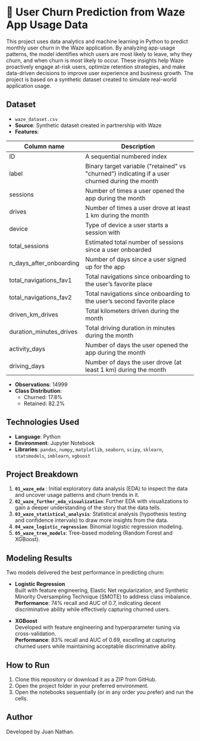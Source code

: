# 🚗 User Churn Prediction from Waze App Usage Data

This project uses data analytics and machine learning in Python to predict monthly user churn in the Waze application. By analyzing app-usage patterns, the model identifies which users are most likely to leave, why they churn, and when churn is most likely to occur. These insights help Waze proactively engage at-risk users, optimize retention strategies, and make data-driven decisions to improve user experience and business growth. The project is based on a synthetic dataset created to simulate real-world application usage.

## Dataset

- `waze_dataset.csv`
- **Source**: Synthetic dataset created in partnership with Waze
- **Features**:

| Column name              | Description                                                                                     |
|------------------------- |-------------------------------------------------------------------------------------------------|
| ID                       | A sequential numbered index                                                                     |
| label                    | Binary target variable ("retained" vs "churned") indicating if a user churned during the month  |
| sessions                 | Number of times a user opened the app during the month                                          |
| drives                   | Number of times a user drove at least 1 km during the month                                     |
| device                   | Type of device a user starts a session with                                                     |
| total_sessions           | Estimated total number of sessions since a user onboarded                                       |
| n_days_after_onboarding  | Number of days since a user signed up for the app                                               |
| total_navigations_fav1   | Total navigations since onboarding to the user’s favorite place                                 |
| total_navigations_fav2   | Total navigations since onboarding to the user’s second favorite place                          |
| driven_km_drives         | Total kilometers driven during the month                                                        |
| duration_minutes_drives  | Total driving duration in minutes during the month                                              |
| activity_days            | Number of days the user opened the app during the month                                         |
| driving_days             | Number of days the user drove (at least 1 km) during the month                                  |

- **Observations**: 14999
- **Class Distribution**:
  - Churned: 17.8%
  - Retained: 82.2%

## Technologies Used

- **Language**: Python
- **Environment**: Jupyter Notebook
- **Libraries**: `pandas`, `numpy`, `matplotlib`, `seaborn`, `scipy`, `sklearn`, `statsmodels`, `imblearn`, `xgboost`
  
 ## Project Breakdown
 1. **`01_waze_eda`** : Initial exploratory data analysis (EDA) to inspect the data and uncover usage patterns and churn trends in it.
 2. **`02_waze_further_eda_visualization`**: Further EDA with visualizations to gain a deeper understanding of the story that the data tells.
 3. **`03_waze_statistical_analysis`**: Statistical analysis (hypothesis testing and confidence intervals) to draw more insights from the data.
 4. **`04_waze_logistic_regression`**: Binomial logistic regression modeling.
 5. **`05_waze_tree_models`**: Tree-based modeling (Random Forest and XGBoost).

## Modeling Results

Two models delivered the best performance in predicting churn:

- **Logistic Regression**  
  Built with feature engineering, Elastic Net regularization, and Synthetic Minority Oversampling Technique (SMOTE) to address class imbalance.  
  **Performance**: 74% recall and AUC of 0.7, indicating decent discriminative ability while effectively capturing churned users.

- **XGBoost**  
  Developed with feature engineering and hyperparameter tuning via cross-validation.  
  **Performance**: 83% recall and AUC of 0.69, excelling at capturing churned users while maintaining acceptable discriminative ability.

## How to Run

1. Clone this repository or download it as a ZIP from GitHub. 
2. Open the project folder in your preferred environment.
3. Open the notebooks sequentially (or in any order you prefer) and run the cells.

## Author

Developed by Juan Nathan.
